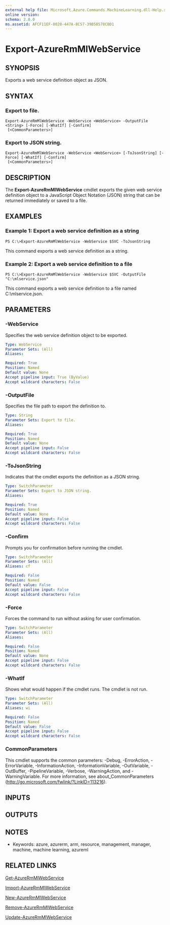 ```yaml
---
external help file: Microsoft.Azure.Commands.MachineLearning.dll-Help.xml
online version: 
schema: 2.0.0
ms.assetid: AFCF11EF-8028-447A-8C57-39B58578CBD1
---
```


# Export-AzureRmMlWebService

## SYNOPSIS
Exports a web service definition object as JSON.

## SYNTAX

### Export to file.
```
Export-AzureRmMlWebService -WebService <WebService> -OutputFile <String> [-Force] [-WhatIf] [-Confirm]
 [<CommonParameters>]
```

### Export to JSON string.
```
Export-AzureRmMlWebService -WebService <WebService> [-ToJsonString] [-Force] [-WhatIf] [-Confirm]
 [<CommonParameters>]
```

## DESCRIPTION
The **Export-AzureRmMlWebService** cmdlet exports the given web service definition object to a JavaScript Object Notation (JSON) string that can be returned immediately or saved to a file.

## EXAMPLES

### Example 1: Export a web service definition as a string
```
PS C:\>Export-AzureRmMlWebService -WebService $SVC -ToJsonString
```

This command exports a web service definition as a string.

### Example 2: Export a web service definition to a file
```
PS C:\>Export-AzureRmMlWebService -WebService $SVC -OutputFile "C:\mlservice.json"
```

This command exports a web service definition to a file named C:\mlservice.json.

## PARAMETERS

### -WebService
Specifies the web service definition object to be exported.

```yaml
Type: WebService
Parameter Sets: (All)
Aliases: 

Required: True
Position: Named
Default value: None
Accept pipeline input: True (ByValue)
Accept wildcard characters: False
```

### -OutputFile
Specifies the file path to export the definition to.

```yaml
Type: String
Parameter Sets: Export to file.
Aliases: 

Required: True
Position: Named
Default value: None
Accept pipeline input: False
Accept wildcard characters: False
```

### -ToJsonString
Indicates that the cmdlet exports the definition as a JSON string.

```yaml
Type: SwitchParameter
Parameter Sets: Export to JSON string.
Aliases: 

Required: True
Position: Named
Default value: None
Accept pipeline input: False
Accept wildcard characters: False
```

### -Confirm
Prompts you for confirmation before running the cmdlet.

```yaml
Type: SwitchParameter
Parameter Sets: (All)
Aliases: cf

Required: False
Position: Named
Default value: False
Accept pipeline input: False
Accept wildcard characters: False
```

### -Force
Forces the command to run without asking for user confirmation.

```yaml
Type: SwitchParameter
Parameter Sets: (All)
Aliases: 

Required: False
Position: Named
Default value: None
Accept pipeline input: False
Accept wildcard characters: False
```

### -WhatIf
Shows what would happen if the cmdlet runs.
The cmdlet is not run.

```yaml
Type: SwitchParameter
Parameter Sets: (All)
Aliases: wi

Required: False
Position: Named
Default value: False
Accept pipeline input: False
Accept wildcard characters: False
```

### CommonParameters
This cmdlet supports the common parameters: -Debug, -ErrorAction, -ErrorVariable, -InformationAction, -InformationVariable, -OutVariable, -OutBuffer, -PipelineVariable, -Verbose, -WarningAction, and -WarningVariable. For more information, see about_CommonParameters (http://go.microsoft.com/fwlink/?LinkID=113216).

## INPUTS

## OUTPUTS

## NOTES
* Keywords: azure, azurerm, arm, resource, management, manager, machine, machine learning, azureml

## RELATED LINKS

[Get-AzureRmMlWebService](./Get-AzureRmMlWebService.md)

[Import-AzureRmMlWebService](./Import-AzureRmMlWebService.md)

[New-AzureRmMlWebService](./New-AzureRmMlWebService.md)

[Remove-AzureRmMlWebService](./Remove-AzureRmMlWebService.md)

[Update-AzureRmMlWebService](./Update-AzureRmMlWebService.md)


